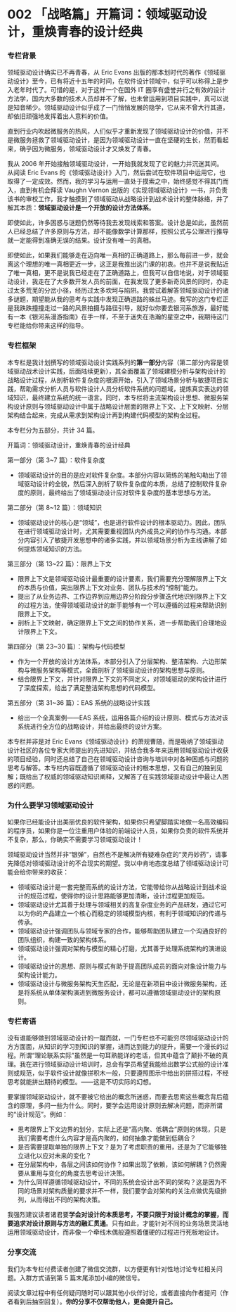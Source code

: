 # 002 「战略篇」开篇词：领域驱动设计，重焕青春的设计经典

### 专栏背景

领域驱动设计确实已不再青春，从 Eric Evans 出版的那本划时代的著作《领域驱动设计》至今，已有将近十五年的时间，在软件设计领域中，似乎可以称得上是步入老年时代了。可惜的是，对于这样一个在国外 IT 圈享有盛誉并行之有效的设计方法学，国内大多数的技术人员却并不了解，也未曾运用到项目实践中，真可以说是知音稀少。领域驱动设计似乎成了一门悄悄发展的隐学，它从来不曾大行其道，却依旧顽强地发挥着出人意料的价值。

直到行业内吹起微服务的热风，人们似乎才重新发现了领域驱动设计的价值，并不是微服务拯救了领域驱动设计，是因为领域驱动设计一直在坚硬的生长，然而看起来，确乎因为微服务，领域驱动设计才又焕发了青春。

我从 2006 年开始接触领域驱动设计，一开始我就发现了它的魅力并沉迷其间。从阅读 Eric Evans 的《领域驱动设计》入门，然后尝试在软件项目中运用它，也取得了一定成效。然而，我的学习与运用一直处于摸索之中，始终感觉不得其门而入，直到有机会拜读 Vaughn Vernon 出版的《实现领域驱动设计》一书，并负责该书的审校工作，我才触摸到了领域驱动从战略设计到战术设计的整体脉络，并了解其本质：**领域驱动设计是一个开放的设计方法体系**。

即使如此，许多困惑与谜题仍然等待我去发现线索和答案。设计总是如此，虽然前人已经总结了许多原则与方法，却不能像数学计算那样，按照公式与公理进行推导就一定能得到准确无误的结果。设计没有唯一的真相。

即使如此，如果我们能够走在迈向唯一真相的正确道路上，那么每前进一步，就会离这个理想的唯一真相更近一步，这正是我推出这门课的初衷。也并不是说我贴近了唯一真相，更不是说我已经走在了正确道路上，但我可以自信地说，对于领域驱动设计，我走在了大多数开发人员的前面，在我发现了更多新奇风景的同时，亦走过太多荒芜的分岔小径，经历过太多坎坷与陷阱。我尝试着解答领域驱动设计的诸多谜题，期望能从我的思考与实践中发现正确道路的蛛丝马迹。我写的这门专栏正是我跌跌撞撞走过一路的风景拍摄与路径引导，就好似你要去银河系旅游，最好能有一本《银河系漫游指南》在手一样，不至于迷失在浩瀚的星空之中，我期待这门专栏能给你带来这样的指导。

### 专栏框架

本专栏是我计划撰写的领域驱动设计实践系列的**第一部分**内容（第二部分内容是领域驱动战术设计实践，后面陆续更新），其全面覆盖了领域建模分析与架构设计的战略设计过程，从剖析软件复杂度的根源开始，引入了领域场景分析与敏捷项目实践，帮助需求分析人员与软件设计人员分析软件系统的问题域，提炼真实表达的领域知识，最终建立系统的统一语言。同时，本专栏将主流架构设计思想、微服务架构设计原则与领域驱动设计中属于战略设计层面的限界上下文、上下文映射、分层架构结合起来，完成从需求到架构设计再到构建代码模型的架构全过程。

本专栏分为五部分，共计 34 篇。

开篇词：领域驱动设计，重焕青春的设计经典

第一部分（第 3~7 篇）：软件复杂度

- 领域驱动设计的目的是应对软件复杂度。本部分内容以简练的笔触勾勒出了领域驱动设计的全貌，然后深入剖析了软件复杂度的本质，总结了控制软件复杂度的原则，最终给出了领域驱动设计应对软件复杂度的基本思想与方法。

第二部分（第 8~12 篇）：领域知识

- 领域驱动设计的核心是“领域”，也是进行软件设计的根本驱动力。因此，团队在进行领域驱动设计时，尤其需要重视团队内外成员之间的协作与沟通。本部分内容引入了敏捷开发思想中的诸多实践，并以领域场景分析为主线讲解了如何提炼领域知识的方法。

第三部分（第 13~22 篇）：限界上下文

- 限界上下文是领域驱动设计最重要的设计要素，我们需要充分理解限界上下文的本质与价值，突出限界上下文对业务、团队与技术的“控制”能力。
- 提出了从业务边界、工作边界到应用边界分阶段分步骤迭代地识别限界上下文的过程方法，使得领域驱动设计的新手能够有一个可以遵循的过程来帮助识别限界上下文。
- 剖析上下文映射，确定限界上下文之间的协作关系，进一步帮助我们合理地设计限界上下文。

第四部分（第 23~30 篇）：架构与代码模型

- 作为一个开放的设计方法体系，本部分引入了分层架构、整洁架构、六边形架构与微服务架构等模式，全面剖析了领域驱动设计的架构思想与原则。
- 结合限界上下文，并针对限界上下文的不同定义，对领域驱动的架构设计进行了深度探索，给出了满足整洁架构思想的代码模型。

第五部分（第 31~36 篇）：EAS 系统的战略设计实践

- 给出一个全真案例——EAS 系统，运用各篇介绍的设计原则、模式与方法对该系统进行全方位的战略设计，并给出最终的设计方案。

本专栏并非是对 Eric Evans《领域驱动设计》的萧规曹随，而是吸纳了领域驱动设计社区的各位专家大师提出的先进知识，并结合我多年来运用领域驱动设计收获的项目经验，同时还总结了自己在领域驱动设计咨询与培训中对各种困惑与问题的思考与解答。本专栏内容既遵循了领域驱动设计的根本思想，又有自己的独到见解；既给出了权威的领域驱动知识阐释，又解答了在实践领域驱动设计中最让人困惑的问题。

### 为什么要学习领域驱动设计

如果你已经能设计出美丽优良的软件架构，如果你只希望脚踏实地做一名高效编码的程序员，如果你是一位注重用户体验的前端设计人员，如果你负责的软件系统并不复杂，那么，你确实不需要学习领域驱动设计！

领域驱动设计当然并非“银弹”，自然也不是解决所有疑难杂症的“灵丹妙药”，请事先降低对领域驱动设计的不合现实的期望。我以中肯地态度总结了领域驱动设计可能会给你带来的收获：

- 领域驱动设计是一套完整而系统的设计方法，它能带给你从战略设计到战术设计的规范过程，使得你的设计思路能够更加清晰，设计过程更加规范。
- 领域驱动设计尤其善于处理与领域相关的高复杂度业务的产品研发，通过它可以为你的产品建立一个核心而稳定的领域模型内核，有利于领域知识的传递与传承。
- 领域驱动设计强调团队与领域专家的合作，能够帮助团队建立一个沟通良好的团队组织，构建一致的架构体系。
- 领域驱动设计强调对架构与模型的精心打磨，尤其善于处理系统架构的演进设计。
- 领域驱动设计的思想、原则与模式有助于提高团队成员的面向对象设计能力与架构设计能力。
- 领域驱动设计与微服务架构天生匹配，无论是在新项目中设计微服务架构，还是将系统从单体架构演进到微服务设计，都可以遵循领域驱动设计的架构原则。

### 专栏寄语

没有谁能够做到领域驱动设计的一蹴而就，一门专栏也不可能穷尽领域驱动设计的方方面面，从知识的学习到知识的掌握，进而达到能力的提升，需要一个漫长的过程。所谓“理论联系实际”虽然是一句耳熟能详的老话，但其中蕴含了颠扑不破的真理。我在进行领域驱动设计培训时，总会有学员希望我能给出数学公式般的设计准则或规范，似乎软件设计就像拼积木一般，只要遵照图示中给出的拼搭过程，不经思考就能拼出期待的模型。——这是不切实际的幻想。

要掌握领域驱动设计，就不要被它给出的概念所迷惑，而要去思索这些概念背后蕴含的原理，多问一些为什么。同时，要学会运用设计原则去解决问题，而非所谓的“设计规范”。例如：

- 思考限界上下文边界的划分，实际上还是“高内聚、低耦合”原则的体现，只是我们需要考虑什么内容才是高内聚的，如何抽象才能做到低耦合？
- 是否需要提取单独的限界上下文？是为了考虑职责的重用，还是为了它能够独立进化以应对未来的变化？
- 在分层架构中，各层之间该如何协作？如果出现了依赖，该如何解耦？仍然需要从重用与变化的角度去思考设计决策。
- 为什么同样遵循领域驱动设计，不同的系统会设计出不同的架构？这是因为不同的场景对架构质量的要求并不一样，我们要学会对架构的关注点做优先级排列，从而得出不同的架构决策。

我强烈建议读者诸君要**学会对设计的本质思考，不要只限于对设计概念的掌握，而要追求对设计原则与方法的融汇贯通**。只有如此，才能针对不同的业务场景灵活地运用领域驱动设计，而非像一个牵线木偶般遵照着僵硬的过程进行死板地设计。

### 分享交流

我们为本专栏付费读者创建了微信交流群，以方便更有针对性地讨论专栏相关问题。入群方式请到第 5 篇末尾添加小编的微信号。

阅读文章过程中有任何疑问随时可以跟其他小伙伴讨论，或者直接向作者提问（作者看到后抽空回复）。**你的分享不仅帮助他人，更会提升自己。**